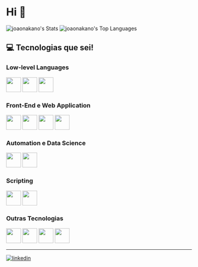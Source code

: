 # Hi 👋
          
![joaonakano's Stats](https://github-readme-stats.vercel.app/api?username=joaonakano&theme=tokyonight&show_icons=true&hide_border=false&count_private=true)
![joaonakano's Top Languages](https://github-readme-stats.vercel.app/api/top-langs/?username=joaonakano&theme=tokyonight&show_icons=true&hide_border=false&layout=compact)

## 💻 Tecnologias que sei!

### Low-level Languages
<div style="display:inline;">
<img src="https://cdn.jsdelivr.net/gh/devicons/devicon/icons/arduino/arduino-original.svg" height="40px"/>
<img src="https://cdn.jsdelivr.net/gh/devicons/devicon/icons/c/c-original.svg" height="40px"/>
<img src="https://cdn.jsdelivr.net/gh/devicons/devicon/icons/cplusplus/cplusplus-original.svg" height="40px"/>
</div>

### Front-End e Web Application
<div style="display:inline;">
<img src="https://cdn.jsdelivr.net/gh/devicons/devicon/icons/javascript/javascript-original.svg" height="40px"/>
<img src="https://cdn.jsdelivr.net/gh/devicons/devicon/icons/html5/html5-original.svg" height="40px"/>
<img src="https://cdn.jsdelivr.net/gh/devicons/devicon/icons/css3/css3-original.svg" height="40px"/>
<img src="https://cdn.jsdelivr.net/gh/devicons/devicon@latest/icons/react/react-original.svg" height="40px" />
</div>

### Automation e Data Science
<div style="display:inline;">
<img src="https://cdn.jsdelivr.net/gh/devicons/devicon/icons/python/python-original.svg" height="40px"/>
<img src="https://cdn.jsdelivr.net/gh/devicons/devicon/icons/numpy/numpy-original.svg" height="40px"/>
</div>

### Scripting
<div style="display:inline;">
<img src="https://cdn.jsdelivr.net/gh/devicons/devicon/icons/bash/bash-original.svg" height="40px"/>
<img src="https://cdn.jsdelivr.net/gh/devicons/devicon/icons/linux/linux-original.svg" height="40px"/>
</div>

### Outras Tecnologias
<div style="display:inline;">
<img src="https://skillicons.dev/icons?i=mysql" height="40px"/>
<img src="https://cdn.jsdelivr.net/gh/devicons/devicon/icons/git/git-original.svg" height="40px"/>
<img src="https://cdn.jsdelivr.net/gh/devicons/devicon/icons/vim/vim-original.svg" height="40px"/>
<img src="https://cdn.jsdelivr.net/gh/devicons/devicon@latest/icons/nodejs/nodejs-original.svg" height="40px"/>
</div>

---
[![linkedin](https://img.shields.io/badge/LinkedIn-0077B5?style=for-the-badge&logo=linkedin&logoColor=white)](https://www.linkedin.com/in/joao-nakano/)
